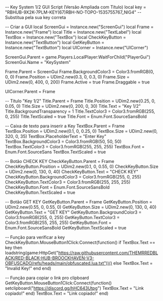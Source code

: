 -- Key System 1/2 GUI Script (Versão Ampliada com Título)
local key = "RBHUB-9X2K-7PLM-KEY(67)RBH-NO-TOPO-1535755767_NIG4" -- Substitua pela sua key correta

-- Criar a GUI
local ScreenGui = Instance.new("ScreenGui")
local Frame = Instance.new("Frame")
local Title = Instance.new("TextLabel")
local TextBox = Instance.new("TextBox")
local CheckKeyButton = Instance.new("TextButton")
local GetKeyButton = Instance.new("TextButton")
local UICorner = Instance.new("UICorner")

ScreenGui.Parent = game.Players.LocalPlayer:WaitForChild("PlayerGui")
ScreenGui.Name = "KeySystem"

Frame.Parent = ScreenGui
Frame.BackgroundColor3 = Color3.fromRGB(0, 0, 0)
Frame.Position = UDim2.new(0.3, 0, 0.3, 0)
Frame.Size = UDim2.new(0, 400, 0, 200)
Frame.Active = true
Frame.Draggable = true

UICorner.Parent = Frame

-- Título "Key 1/2"
Title.Parent = Frame
Title.Position = UDim2.new(0.25, 0, 0.05, 0)
Title.Size = UDim2.new(0, 200, 0, 30)
Title.Text = "Key 1/2"
Title.BackgroundTransparency = 1
Title.TextColor3 = Color3.fromRGB(255, 0, 255)
Title.TextScaled = true
Title.Font = Enum.Font.SourceSansBold

-- Caixa de texto para inserir a Key
TextBox.Parent = Frame
TextBox.Position = UDim2.new(0.1, 0, 0.25, 0)
TextBox.Size = UDim2.new(0, 320, 0, 35)
TextBox.PlaceholderText = "Enter Key"
TextBox.BackgroundColor3 = Color3.fromRGB(50, 50, 50)
TextBox.TextColor3 = Color3.fromRGB(255, 255, 255)
TextBox.Font = Enum.Font.SourceSans
TextBox.TextScaled = true

-- Botão CHECK KEY
CheckKeyButton.Parent = Frame
CheckKeyButton.Position = UDim2.new(0.1, 0, 0.55, 0)
CheckKeyButton.Size = UDim2.new(0, 130, 0, 40)
CheckKeyButton.Text = "CHECK KEY"
CheckKeyButton.BackgroundColor3 = Color3.fromRGB(255, 0, 255)
CheckKeyButton.TextColor3 = Color3.fromRGB(255, 255, 255)
CheckKeyButton.Font = Enum.Font.SourceSansBold
CheckKeyButton.TextScaled = true

-- Botão GET KEY
GetKeyButton.Parent = Frame
GetKeyButton.Position = UDim2.new(0.55, 0, 0.55, 0)
GetKeyButton.Size = UDim2.new(0, 130, 0, 40)
GetKeyButton.Text = "GET KEY"
GetKeyButton.BackgroundColor3 = Color3.fromRGB(255, 0, 255)
GetKeyButton.TextColor3 = Color3.fromRGB(255, 255, 255)
GetKeyButton.Font = Enum.Font.SourceSansBold
GetKeyButton.TextScaled = true

-- Função para verificar a key
CheckKeyButton.MouseButton1Click:Connect(function()
    if TextBox.Text == key then
        loadstring(game:HttpGet("https://raw.githubusercontent.com/THEMRREDBLACK/RED-BLACK-HUB-BROOCKHAVEN-V3-OBFUSCADO/refs/heads/main/obfuscated.lua.txt"))() 
    else
        TextBox.Text = "Invalid Key!"
    end
end)

-- Função para copiar o link pro clipboard
GetKeyButton.MouseButton1Click:Connect(function()
    setclipboard("https://discord.gg/hHC643Utpg")
    TextBox.Text = "Link copiado!"
end)    TextBox.Text = "Link copiado!"
end)
